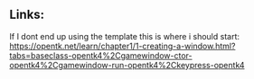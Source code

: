 ## Links:
If I dont end up using the template this is where i should start:
https://opentk.net/learn/chapter1/1-creating-a-window.html?tabs=baseclass-opentk4%2Cgamewindow-ctor-opentk4%2Cgamewindow-run-opentk4%2Ckeypress-opentk4

